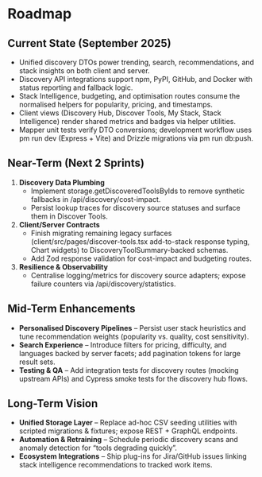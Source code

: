 # Roadmap

## Current State (September 2025)
- Unified discovery DTOs power trending, search, recommendations, and stack insights on both client and server.
- Discovery API integrations support npm, PyPI, GitHub, and Docker with status reporting and fallback logic.
- Stack Intelligence, budgeting, and optimisation routes consume the normalised helpers for popularity, pricing, and timestamps.
- Client views (Discovery Hub, Discover Tools, My Stack, Stack Intelligence) render shared metrics and badges via helper utilities.
- Mapper unit tests verify DTO conversions; development workflow uses 
pm run dev (Express + Vite) and Drizzle migrations via 
pm run db:push.

## Near-Term (Next 2 Sprints)
1. **Discovery Data Plumbing**
   - Implement storage.getDiscoveredToolsByIds to remove synthetic fallbacks in /api/discovery/cost-impact.
   - Persist lookup traces for discovery source statuses and surface them in Discover Tools.
2. **Client/Server Contracts**
   - Finish migrating remaining legacy surfaces (client/src/pages/discover-tools.tsx add-to-stack response typing, Chart widgets) to DiscoveryToolSummary-backed schemas.
   - Add Zod response validation for cost-impact and budgeting routes.
3. **Resilience & Observability**
   - Centralise logging/metrics for discovery source adapters; expose failure counters via /api/discovery/statistics.

## Mid-Term Enhancements
- **Personalised Discovery Pipelines** – Persist user stack heuristics and tune recommendation weights (popularity vs. quality, cost sensitivity).
- **Search Experience** – Introduce filters for pricing, difficulty, and languages backed by server facets; add pagination tokens for large result sets.
- **Testing & QA** – Add integration tests for discovery routes (mocking upstream APIs) and Cypress smoke tests for the discovery hub flows.

## Long-Term Vision
- **Unified Storage Layer** – Replace ad-hoc CSV seeding utilities with scripted migrations & fixtures; expose REST + GraphQL endpoints.
- **Automation & Retraining** – Schedule periodic discovery scans and anomaly detection for “tools degrading quickly”.
- **Ecosystem Integrations** – Ship plug-ins for Jira/GitHub issues linking stack intelligence recommendations to tracked work items.
